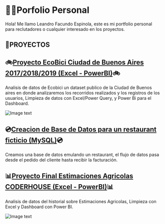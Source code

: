 # 👩‍🚀Porfolio Personal
Hola! Me llamo Leandro Facundo Espinola, este es mi portfolio personal para reclutadores o cualquier interesado en los proyectos.

## 📝PROYECTOS

## 🚲[Proyecto EcoBici Ciudad de Buenos Aires 2017/2018/2019 (Excel - PowerBI)](https://github.com/Jfaccu/Porfolio/tree/main/Proyecto%20Ecobici)🚲
Analisis de datos de Ecobici un dataset publico de la Ciudad de Buenos aires en donde analizaremos los recorridos realizados y los registros de los usuarios, Limpieza de datos con Excel/Power Query, y Power Bi para el Dashboard.


![Image text](https://i.ibb.co/SNrxvv8/Ecobici.png)



## 💿[Creacion de Base de Datos para un restaurant ficticio (MySQL)](https://github.com/Jfaccu/Porfolio/tree/main/1_Proyecto_Base_de_datos_MySQL)💿
Creamos una base de datos emulando un restaurant, el flujo de datos pasa desde el pedido del cliente hasta recibir la facturación. 



## 📊[Proyecto Final Estimaciones Agricolas CODERHOUSE (Excel - PowerBI)](https://github.com/Jfaccu/Porfolio/tree/main/Proyecto%20Final%20de%20CoderHouse)📊
Analisis de datos del historial sobre Estimaciones Agricolas, Limpieza con Excel y Dashboard con Power BI.

![Image text](https://i.ibb.co/1GhRN3c/Dise-o-sin-t-tulo-2.png)







